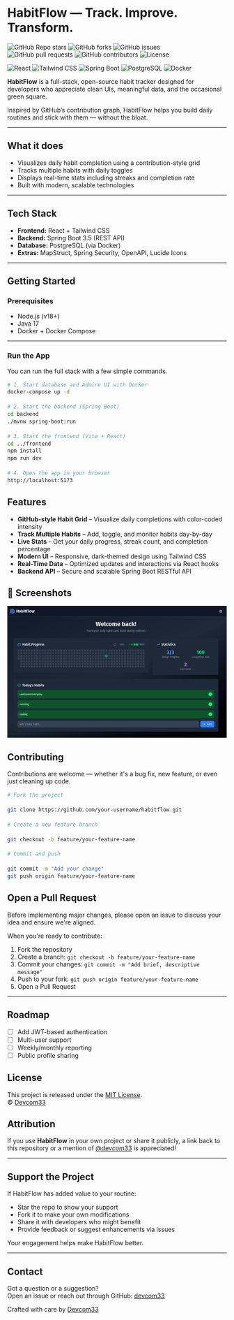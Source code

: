 # HabitFlow — Track. Improve. Transform.

![GitHub Repo stars](https://img.shields.io/github/stars/devcom33/habitflow?style=social)
![GitHub forks](https://img.shields.io/github/forks/devcom33/habitflow?style=social)
![GitHub issues](https://img.shields.io/github/issues/devcom33/habitflow)
![GitHub pull requests](https://img.shields.io/github/issues-pr/devcom33/habitflow)
![GitHub contributors](https://img.shields.io/github/contributors/devcom33/habitflow)
![License](https://img.shields.io/github/license/devcom33/habitflow)

![React](https://img.shields.io/badge/Frontend-React-blue?logo=react)
![Tailwind CSS](https://img.shields.io/badge/Style-Tailwind_CSS-38B2AC?logo=tailwindcss)
![Spring Boot](https://img.shields.io/badge/Backend-Spring%20Boot-6DB33F?logo=springboot)
![PostgreSQL](https://img.shields.io/badge/Database-PostgreSQL-4169E1?logo=postgresql)
![Docker](https://img.shields.io/badge/Container-Docker-2496ED?logo=docker)

**HabitFlow** is a full-stack, open-source habit tracker designed for developers who appreciate clean UIs, meaningful data, and the occasional green square.

Inspired by GitHub’s contribution graph, HabitFlow helps you build daily routines and stick with them — without the bloat.

---

## What it does

- Visualizes daily habit completion using a contribution-style grid
- Tracks multiple habits with daily toggles
- Displays real-time stats including streaks and completion rate
- Built with modern, scalable technologies

---

## Tech Stack

- **Frontend:** React + Tailwind CSS
- **Backend:** Spring Boot 3.5 (REST API)
- **Database:** PostgreSQL (via Docker)
- **Extras:** MapStruct, Spring Security, OpenAPI, Lucide Icons

---

## Getting Started

### Prerequisites

- Node.js (v18+)
- Java 17
- Docker + Docker Compose

---

### Run the App

You can run the full stack with a few simple commands.

```bash
# 1. Start database and Admire UI with Docker
docker-compose up -d

# 2. Start the backend (Spring Boot)
cd backend
./mvnw spring-boot:run

# 3. Start the frontend (Vite + React)
cd ../frontend
npm install
npm run dev

# 4. Open the app in your browser
http://localhost:5173

```

## Features

- **GitHub-style Habit Grid** – Visualize daily completions with color-coded intensity
- **Track Multiple Habits** – Add, toggle, and monitor habits day-by-day
- **Live Stats** – Get your daily progress, streak count, and completion percentage
- **Modern UI** – Responsive, dark-themed design using Tailwind CSS
- **Real-Time Data** – Optimized updates and interactions via React hooks
- **Backend API** – Secure and scalable Spring Boot RESTful API

## 📸 Screenshots

![Screenshot](./frontend/public/habitflow.png)

## Contributing

Contributions are welcome — whether it's a bug fix, new feature, or even just cleaning up code.

```bash
# Fork the project

git clone https://github.com/your-username/habitflow.git

# Create a new feature branch

git checkout -b feature/your-feature-name

# Commit and push

git commit -m "Add your change"
git push origin feature/your-feature-name
```

## Open a Pull Request

Before implementing major changes, please open an issue to discuss your idea and ensure we're aligned.

When you're ready to contribute:

1. Fork the repository
2. Create a branch: `git checkout -b feature/your-feature-name`
3. Commit your changes: `git commit -m "Add brief, descriptive message"`
4. Push to your fork: `git push origin feature/your-feature-name`
5. Open a Pull Request

---

## Roadmap

- [ ] Add JWT-based authentication
- [ ] Multi-user support
- [ ] Weekly/monthly reporting
- [ ] Public profile sharing

## License

This project is released under the [MIT License](LICENSE).  
© [Devcom33](https://github.com/devcom33)

## Attribution

If you use **HabitFlow** in your own project or share it publicly, a link back to this repository or a mention of [@devcom33](https://github.com/devcom33) is appreciated!

---

## Support the Project

If HabitFlow has added value to your routine:

- Star the repo to show your support
- Fork it to make your own modifications
- Share it with developers who might benefit
- Provide feedback or suggest enhancements via issues

Your engagement helps make HabitFlow better.

---

## Contact

Got a question or a suggestion?  
Open an issue or reach out through GitHub: [devcom33](https://github.com/devcom33)

Crafted with care by [Devcom33](https://github.com/devcom33)
